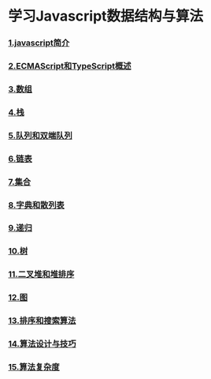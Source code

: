 # 学习Javascript数据结构与算法
### [1.javascript简介](./1.javascript简介.md)
### [2.ECMAScript和TypeScript概述](./2.ECMAScript和TypeScript概述.md)
### [3.数组](./3.数组.md)
### [4.栈](./4.栈.md)
### [5.队列和双端队列](./5.队列和双端队列.md)
### [6.链表](./6.链表.md)
### [7.集合](./7.集合.md)
### [8.字典和散列表](./8.字典和散列表.md)
### [9.递归](./9.递归.md)
### [10.树](./10.树.md)
### [11.二叉堆和堆排序](./11.二叉堆和堆排序.md)
### [12.图](./12.图.md)
### [13.排序和搜索算法](./13.排序和搜索算法.md)
### [14.算法设计与技巧](./14.算法设计与技巧.md)
### [15.算法复杂度](./15.算法复杂度.md)